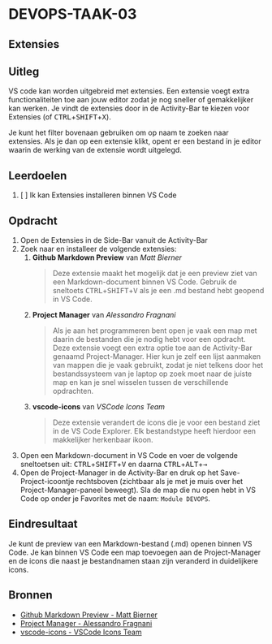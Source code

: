 # DEVOPS-TAAK-03

## Extensies

## Uitleg

VS code kan worden uitgebreid met extensies. Een extensie voegt extra functionaliteiten toe aan jouw editor zodat je nog sneller of gemakkelijker kan werken. Je vindt de extensies door in de Activity-Bar te kiezen voor Extensies (of <kbd>CTRL</kbd>+<kbd>SHIFT</kbd>+<kbd>X</kbd>).

Je kunt het filter bovenaan gebruiken om op naam te zoeken naar extensies. Als je dan op een extensie klikt, opent er een bestand in je editor waarin de werking van de extensie wordt uitgelegd.

## Leerdoelen

1. [ ] Ik kan Extensies installeren binnen VS Code 

## Opdracht

1. Open de Extensies in de Side-Bar vanuit de Activity-Bar
2. Zoek naar en installeer de volgende extensies:
   1. **Github Markdown Preview** van *Matt Bierner*
        > Deze extensie maakt het mogelijk dat je een preview ziet van een Markdown-document binnen VS Code. Gebruik de sneltoets <kbd>CTRL</kbd>+<kbd>SHIFT</kbd>+<kbd>V</kbd> als je een .md bestand hebt geopend in VS Code.
   2. **Project Manager** van *Alessandro Fragnani*
        > Als je aan het programmeren bent open je vaak een map met daarin de bestanden die je nodig hebt voor een opdracht. Deze extensie voegt een extra optie toe aan de Activity-Bar genaamd Project-Manager. Hier kun je zelf een lijst aanmaken van mappen die je vaak gebruikt, zodat je niet telkens door het bestandssysteem van je laptop op zoek moet naar de juiste map en kan je snel wisselen tussen de verschillende opdrachten.
   3. **vscode-icons** van *VSCode Icons Team*
        > Deze extensie verandert de icons die je voor een bestand ziet in de VS Code Explorer. Elk bestandstype heeft hierdoor een makkelijker herkenbaar ikoon.
3. Open een Markdown-document in VS Code en voer de volgende sneltoetsen uit: <kbd>CTRL</kbd>+<kbd>SHIFT</kbd>+<kbd>V</kbd> en daarna <kbd>CTRL</kbd>+<kbd>ALT</kbd>+<kbd>&rarr;</kbd> 
4. Open de Project-Manager in de Activity-Bar en druk op het Save-Project-icoontje rechtsboven (zichtbaar als je met je muis over het Project-Manager-paneel beweegt). Sla de map die nu open hebt in VS Code op onder je Favorites met de naam: `Module DEVOPS`.

## Eindresultaat

Je kunt de preview van een Markdown-bestand (.md) openen binnen VS Code. Je kan binnen VS Code een map toevoegen aan de Project-Manager en de icons die naast je bestandnamen staan zijn veranderd in duidelijkere icons.

## Bronnen

- [Github Markdown Preview - Matt Bierner](https://marketplace.visualstudio.com/items?itemName=bierner.github-markdown-preview)
- [Project Manager - Alessandro Fragnani](https://marketplace.visualstudio.com/items?itemName=alefragnani.project-manager)
- [vscode-icons - VSCode Icons Team](https://marketplace.visualstudio.com/items?itemName=vscode-icons-team.vscode-icons)
